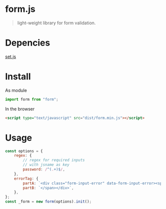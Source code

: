 # form.js

> light-weight library for form validation.

# Depencies

[set.js](https://github.com/sylezenwata/set.git)

# Install

As module

```javascript
import form from "form";
```

In the browser

```html
<script type="text/javascript" src="dist/form.min.js"></script>
```

# Usage

```javascript
const options = {
	regex: {
		// regex for required inputs
		// with jsname as key
		password: /^(.+)$/,
	},
	errorTag: {
		partA: `<div class="form-input-error" data-form-input-error><span>`,
		partB: `</span></div>`,
	},
};
const _form = new form(options).init();
```
